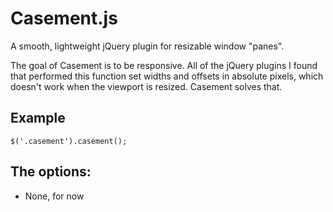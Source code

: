 Casement.js
========

A smooth, lightweight jQuery plugin for resizable window "panes".

The goal of Casement is to be responsive. All of the jQuery plugins I found that performed this function set widths and offsets in absolute pixels, which doesn't work when the viewport is resized. Casement solves that.


## Example ##

    $('.casement').casement();


## The options: ##

* None, for now